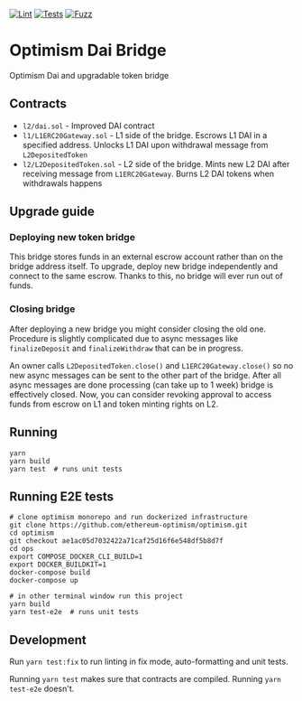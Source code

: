 [![Lint](https://github.com/BellwoodStudios/optimism-dai-bridge/actions/workflows/lint.yml/badge.svg)](https://github.com/BellwoodStudios/optimism-dai-bridge/actions/workflows/lint.yml)
[![Tests](https://github.com/BellwoodStudios/optimism-dai-bridge/actions/workflows/tests.yml/badge.svg)](https://github.com/BellwoodStudios/optimism-dai-bridge/actions/workflows/tests.yml)
[![Fuzz](https://github.com/BellwoodStudios/optimism-dai-bridge/actions/workflows/fuzz.yml/badge.svg)](https://github.com/BellwoodStudios/optimism-dai-bridge/actions/workflows/fuzz.yml)

# Optimism Dai Bridge

Optimism Dai and upgradable token bridge

## Contracts

- `l2/dai.sol` - Improved DAI contract
- `l1/L1ERC20Gateway.sol` - L1 side of the bridge. Escrows L1 DAI in a specified address. Unlocks L1 DAI upon withdrawal
  message from `L2DepositedToken`
- `l2/L2DepositedToken.sol` - L2 side of the bridge. Mints new L2 DAI after receiving message from `L1ERC20Gateway`.
  Burns L2 DAI tokens when withdrawals happens

## Upgrade guide

### Deploying new token bridge

This bridge stores funds in an external escrow account rather than on the bridge address itself. To upgrade, deploy new
bridge independently and connect to the same escrow. Thanks to this, no bridge will ever run out of funds.

### Closing bridge

After deploying a new bridge you might consider closing the old one. Procedure is slightly complicated due to async
messages like `finalizeDeposit` and `finalizeWithdraw` that can be in progress.

An owner calls `L2DepositedToken.close()` and `L1ERC20Gateway.close()` so no new async messages can be sent to the other
part of the bridge. After all async messages are done processing (can take up to 1 week) bridge is effectively closed.
Now, you can consider revoking approval to access funds from escrow on L1 and token minting rights on L2.

## Running

```
yarn
yarn build
yarn test  # runs unit tests
```

## Running E2E tests

```
# clone optimism monorepo and run dockerized infrastructure
git clone https://github.com/ethereum-optimism/optimism.git
cd optimism
git checkout ae1ac05d7032422a71caf25d16f6e548df5b8d7f
cd ops
export COMPOSE_DOCKER_CLI_BUILD=1
export DOCKER_BUILDKIT=1
docker-compose build
docker-compose up

# in other terminal window run this project
yarn build
yarn test-e2e  # runs unit tests
```

## Development

Run `yarn test:fix` to run linting in fix mode, auto-formatting and unit tests.

Running `yarn test` makes sure that contracts are compiled. Running `yarn test-e2e` doesn't.

